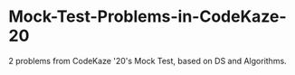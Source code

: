 # Mock-Test-Problems-in-CodeKaze-20
2 problems from CodeKaze '20's Mock Test, based on DS and Algorithms.
